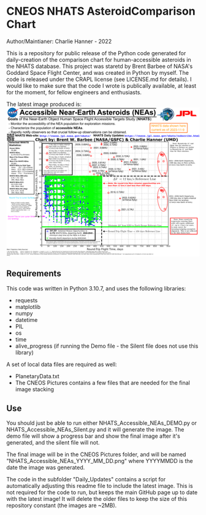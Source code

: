 # CNEOS NHATS AsteroidComparison Chart

Author/Maintianer: Charlie Hanner - 2022

This is a repository for public release of the Python code generated for daily-creation of the comparison chart for human-accessible asteroids in the NHATS database. This project was staretd by Brent Barbee of NASA's Goddard Space Flight Center, and was created in Python by myself. The code is released under the CRAPL license (see LICENSE.md for details). I would like to make sure that the code I wrote is publically available, at least for the moment, for fellow engineers and enthusiasts.

The latest image produced is:
![Generated Image](CNEOS_Pictures/CNEOS_AstCompare_2023_11_9.png) 
                                                                                                                                                                                                                                                                                                                                       
## Requirements

This code was written in Python 3.10.7, and uses the following libraries:
- requests
- matplotlib
- numpy
- datetime
- PIL
- os
- time
- alive_progress (if running the Demo file - the Silent file does not use this library)

A set of local data files are required as well: 
- PlanetaryData.txt
- The CNEOS Pictures contains a few files that are needed for the final image stacking

## Use
You should just be able to run either NHATS_Accessible_NEAs_DEMO.py or NHATS_Accessible_NEAs_Silent.py and it will generate the image. The demo file will show a progress bar and show the final image after it's generated, and the silent file will not. 

The final image will be in the CNEOS Pictures folder, and will be named "NHATS_Accessible_NEAs_YYYY_MM_DD.png" where YYYYMMDD is the date the image was generated.

The code in the subfolder "Daily_Updates" contains a script for automatically adjusting this readme file to include the latest image. This is not required for the code to run, but keeps the main GitHub page up to date with the latest image! It will delete the older files to keep the size of this repository constant (the images are ~2MB).
